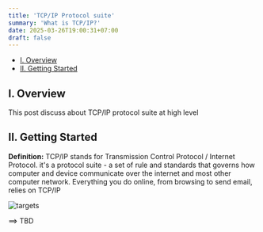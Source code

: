 ```yaml
---
title: 'TCP/IP Protocol suite'
summary: 'What is TCP/IP?'
date: 2025-03-26T19:00:31+07:00
draft: false
---
```


- [I. Overview](#i-overview)
- [II. Getting Started](#ii-getting-started)

## I. Overview
This post discuss about TCP/IP protocol suite at high level

## II. Getting Started

**Definition:** TCP/IP stands for Transmission Control Protocol / Internet Protocol. it's a protocol suite - a set of rule and standards that governs how computer and device communicate over the internet and most other computer network. Everything you do online, from browsing to send email, relies on TCP/IP

![targets](/img/tech/tcpip-vs-osi-diagram.png)

==> TBD